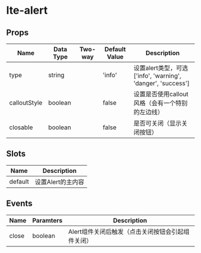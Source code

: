 # lte-alert

## Props

| Name | Data Type |  Two-way | Default Value | Description |
| --- | --- | --- | --- | --- |
| type | string | | 'info' | 设置alert类型，可选['info', 'warning', 'danger', 'success'] |
| calloutStyle | boolean | | false | 设置是否使用callout风格（会有一个特别的左边线） |
| closable | boolean | | false | 是否可关闭（显示关闭按钮） |

## Slots

| Name | Description |
| --- | --- |
| default | 设置Alert的主内容 |



## Events

| Name | Paramters | Description |
| --- | --- | --- |
| close | boolean | Alert组件关闭后触发（点击关闭按钮会引起组件关闭） |

